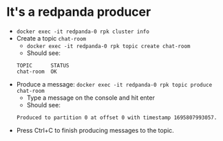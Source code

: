 # It's a redpanda producer

- `docker exec -it redpanda-0 rpk cluster info`
- Create a topic `chat-room`
    - `docker exec -it redpanda-0 rpk topic create chat-room`
    - Should see:
    ```
    TOPIC      STATUS
    chat-room  OK
    ```
- Produce a message: `docker exec -it redpanda-0 rpk topic produce chat-room`
    - Type a message on the console and hit enter
    - Should see:
    ```
    Produced to partition 0 at offset 0 with timestamp 1695807993057.
    ```
- Press Ctrl+C to finish producing messages to the topic.


